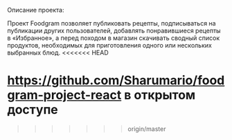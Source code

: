 Описание проекта:

Проект Foodgram позволяет публиковать рецепты, подписываться на публикации других пользователей, добавлять понравившиеся рецепты в «Избранное», а перед походом в магазин скачивать сводный список продуктов, необходимых для приготовления одного или нескольких выбранных блюд.
<<<<<<< HEAD

https://github.com/Sharumario/foodgram-project-react в открытом доступе
=======
>>>>>>> origin/master
